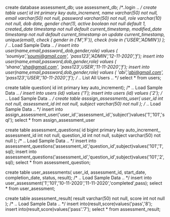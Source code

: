 create database assessment_db;
use assessment_db;
/*..login .. */ 
create table user(
id int primary key auto_increment,
name varchar(50) not null,
email varchar(50) not null,
password varchar(50) not null,
role varchar(10) not null,
dob date,
gender char(1),
active boolean not null default 1,
created_date timestamp not null default current_timestamp,
modified_date timestamp not null default current_timestamp on update current_timestamp,
unique(email),
check ( gender in ('M','F')),
check (role in ('USER','ADMIN'))
);
 /* .. Load Sample Data .. */ 
insert into user(name,email,password,,dob,gender,role) values ( 'soumiya','soumi@gmail.com', 'pass123','ADMIN','12-11-2020','f');
insert into user(name,email,password,dob,gender,role) values ( 'shana','sha@gmail.com', 'pass123',USER','11-11-2020','f');
insert into user(name,email,password,dob,gender,role) values ( 'abi','abi@gmail.com', 'pass123','USER','10-11-2020','f');
/* .. List All Users .. */ 
select * from users;


create table question(
id int primary key auto_increment);
/* .. Load Sample Data .. */ 
insert into users (id) values ('1');
insert into users (id) values ('2');
 /* .. Load Sample Data .. */ 
create table asssign_assessments_user(
user_id int not null,
assessment_id int not null,
subject varchar(50) not null
);
 /* .. Load Sample Data .. */ 
 insert into assign_assessment_user('user_id','assessment_id','subject')values('1','101','sql');
 select * from assign_assessment_user
 
create table assessment_questions(
id bigint primary key auto_increment,,
assessment_id int not null,
question_id int not null,
subject varchar(50) not null
);
 /* .. Load Sample Data .. */ 
 insert into assessment_questions('assessment_id','question_id',subject)values('101','1',sql);
 insert into assessment_questions('assessment_id','question_id',subject)values('101','2',sql);
 select * from assessment_question;
 
create table user_assessments(
user_id, assessment_id, start_date, completion_date, status, result);
 /* .. Load Sample Data .. */ 
 insert into user_assessment('1','101','10-11-2020','11-11-2020','completed',pass);
 select * from user_asessment;
 
 create table assessment_result(
 result varchar(50) not null,
 score int not null
 );
  /* .. Load Sample Data .. */ 
  insert into(result,score)values('pass','8');
  insert into(result,score)values('pass'.'7');
  select * from assessment_result;
